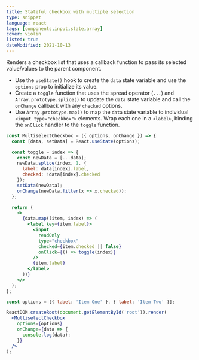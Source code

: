 ```yaml
---
title: Stateful checkbox with multiple selection
type: snippet
language: react
tags: [components,input,state,array]
cover: violin
listed: true
dateModified: 2021-10-13
---
```


Renders a checkbox list that uses a callback function to pass its selected value/values to the parent component.

- Use the `useState()` hook to create the `data` state variable and use the `options` prop to initialize its value.
- Create a `toggle` function that uses the spread operator (`...`) and `Array.prototype.splice()` to update the `data` state variable and call the `onChange` callback with any `checked` options.
- Use `Array.prototype.map()` to map the `data` state variable to individual `<input type="checkbox">` elements. Wrap each one in a `<label>`, binding the `onClick` handler to the `toggle` function.

```jsx
const MultiselectCheckbox = ({ options, onChange }) => {
  const [data, setData] = React.useState(options);

  const toggle = index => {
    const newData = [...data];
    newData.splice(index, 1, {
      label: data[index].label,
      checked: !data[index].checked
    });
    setData(newData);
    onChange(newData.filter(x => x.checked));
  };

  return (
    <>
      {data.map((item, index) => (
        <label key={item.label}>
          <input
            readOnly
            type="checkbox"
            checked={item.checked || false}
            onClick={() => toggle(index)}
          />
          {item.label}
        </label>
      ))}
    </>
  );
};

const options = [{ label: 'Item One' }, { label: 'Item Two' }];

ReactDOM.createRoot(document.getElementById('root')).render(
  <MultiselectCheckbox
    options={options}
    onChange={data => {
      console.log(data);
    }}
  />
);
```
